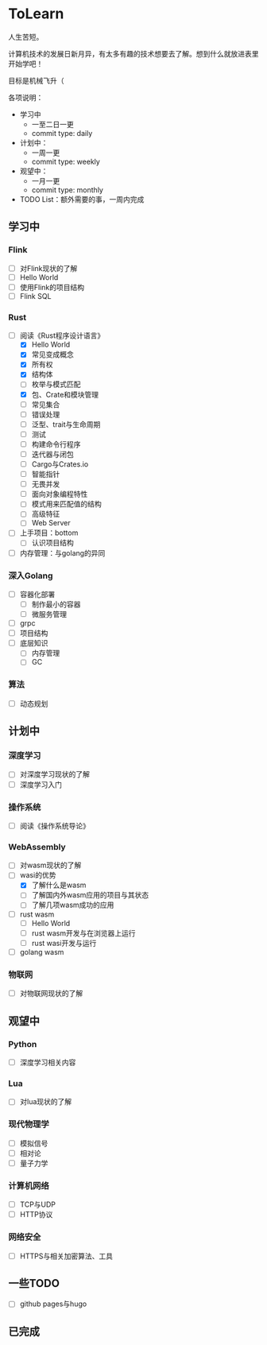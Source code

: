 # ToLearn
人生苦短。

计算机技术的发展日新月异，有太多有趣的技术想要去了解。想到什么就放进表里开始学吧！

目标是机械飞升（


各项说明：
- 学习中
  - 一至二日一更
  - commit type: daily
- 计划中：
  - 一周一更
  - commit type: weekly
- 观望中：
  - 一月一更
  - commit type: monthly
- TODO List：额外需要的事，一周内完成

## 学习中

### Flink
- [ ] 对Flink现状的了解
- [ ] Hello World
- [ ] 使用Flink的项目结构
- [ ] Flink SQL

### Rust
- [ ] 阅读《Rust程序设计语言》
  - [x] Hello World
  - [x] 常见变成概念
  - [x] 所有权
  - [x] 结构体
  - [ ] 枚举与模式匹配
  - [x] 包、Crate和模块管理
  - [ ] 常见集合
  - [ ] 错误处理
  - [ ] 泛型、trait与生命周期
  - [ ] 测试
  - [ ] 构建命令行程序
  - [ ] 迭代器与闭包
  - [ ] Cargo与Crates.io
  - [ ] 智能指针
  - [ ] 无畏并发
  - [ ] 面向对象编程特性
  - [ ] 模式用来匹配值的结构
  - [ ] 高级特征
  - [ ] Web Server
- [ ] 上手项目：bottom
  - [ ] 认识项目结构
- [ ] 内存管理：与golang的异同 

### 深入Golang
- [ ] 容器化部署
  - [ ] 制作最小的容器
  - [ ] 微服务管理
- [ ] grpc
- [ ] 项目结构
- [ ] 底层知识
  - [ ] 内存管理
  - [ ] GC

### 算法
- [ ] 动态规划
## 计划中

### 深度学习
- [ ] 对深度学习现状的了解
- [ ] 深度学习入门

### 操作系统
- [ ] 阅读《操作系统导论》

### WebAssembly
- [ ] 对wasm现状的了解
- [ ] wasi的优势
  - [x] 了解什么是wasm
  - [ ] 了解国内外wasm应用的项目与其状态
  - [ ] 了解几项wasm成功的应用
- [ ] rust wasm
  - [ ] Hello World
  - [ ] rust wasm开发与在浏览器上运行
  - [ ] rust wasi开发与运行
- [ ] golang wasm

### 物联网
- [ ] 对物联网现状的了解

## 观望中

### Python
- [ ] 深度学习相关内容

### Lua
- [ ] 对lua现状的了解
### 现代物理学
- [ ] 模拟信号
- [ ] 相对论
- [ ] 量子力学

### 计算机网络
- [ ] TCP与UDP
- [ ] HTTP协议

### 网络安全
- [ ] HTTPS与相关加密算法、工具 
## 一些TODO
- [ ] github pages与hugo

## 已完成